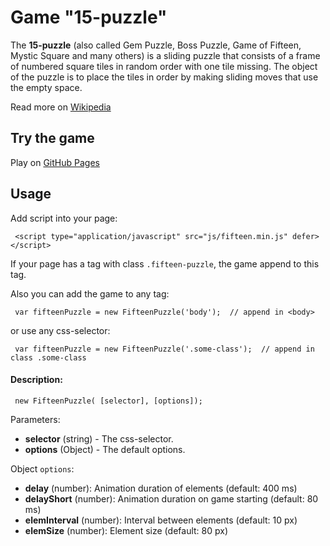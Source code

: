 # Game "15-puzzle" 

 The **15-puzzle** (also called Gem Puzzle, Boss Puzzle, Game of Fifteen, Mystic Square and many others) is a sliding puzzle that consists of a frame of numbered square tiles in random order with one tile missing. The object of the puzzle is to place the tiles in order by making sliding moves that use the empty space. 
 
 Read more on [Wikipedia](https://en.wikipedia.org/wiki/15_puzzle)
 
## Try the game
 
 Play on [GitHub Pages]( https://sergiy-mykhailov.github.io/game-15-puzzle/)
  
## Usage
  
Add script into your page:
```
 <script type="application/javascript" src="js/fifteen.min.js" defer></script>
``` 
If your page has a tag with class `.fifteen-puzzle`, 
the game append to this tag.
 
Also you can add the game to any tag:
 ```
  var fifteenPuzzle = new FifteenPuzzle('body');  // append in <body>
 ```
or use any css-selector:
 ```
  var fifteenPuzzle = new FifteenPuzzle('.some-class');  // append in class .some-class
 ```
#### Description:
 ```
  new FifteenPuzzle( [selector], [options]); 
 ```
Parameters:
- **selector** (string) - The css-selector.
- **options** (Object) - The default options.

Object `options`:
- **delay** (number): Animation duration of elements (default: 400 ms)
- **delayShort** (number): Animation duration on game starting (default: 80 ms)
- **elemInterval** (number): Interval between elements (default: 10 px)
- **elemSize** (number): Element size (default: 80 px)
